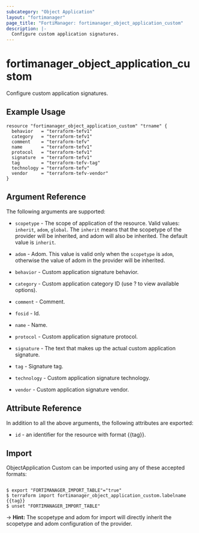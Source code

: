 ```yaml
---
subcategory: "Object Application"
layout: "fortimanager"
page_title: "FortiManager: fortimanager_object_application_custom"
description: |-
  Configure custom application signatures.
---
```


# fortimanager_object_application_custom
Configure custom application signatures.

## Example Usage

```hcl
resource "fortimanager_object_application_custom" "trname" {
  behavior   = "terraform-tefv1"
  category   = "terraform-tefv1"
  comment    = "terraform-tefv"
  name       = "terraform-tefv1"
  protocol   = "terraform-tefv1"
  signature  = "terraform-tefv1"
  tag        = "terraform-tefv-tag"
  technology = "terraform-tefv"
  vendor     = "terraform-tefv-vendor"
}
```

## Argument Reference


The following arguments are supported:

* `scopetype` - The scope of application of the resource. Valid values: `inherit`, `adom`, `global`. The `inherit` means that the scopetype of the provider will be inherited, and adom will also be inherited. The default value is `inherit`.
* `adom` - Adom. This value is valid only when the `scopetype` is `adom`, otherwise the value of adom in the provider will be inherited.

* `behavior` - Custom application signature behavior.
* `category` - Custom application category ID (use ? to view available options).
* `comment` - Comment.
* `fosid` - Id.
* `name` - Name.
* `protocol` - Custom application signature protocol.
* `signature` - The text that makes up the actual custom application signature.
* `tag` - Signature tag.
* `technology` - Custom application signature technology.
* `vendor` - Custom application signature vendor.


## Attribute Reference

In addition to all the above arguments, the following attributes are exported:
* `id` - an identifier for the resource with format {{tag}}.

## Import

ObjectApplication Custom can be imported using any of these accepted formats:
```

$ export "FORTIMANAGER_IMPORT_TABLE"="true"
$ terraform import fortimanager_object_application_custom.labelname {{tag}}
$ unset "FORTIMANAGER_IMPORT_TABLE"
```
-> **Hint:** The scopetype and adom for import will directly inherit the scopetype and adom configuration of the provider.
